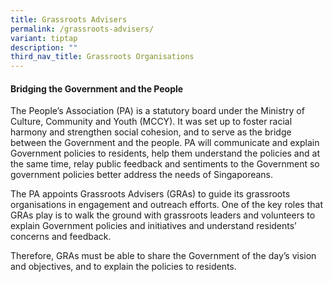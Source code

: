 ```yaml
---
title: Grassroots Advisers
permalink: /grassroots-advisers/
variant: tiptap
description: ""
third_nav_title: Grassroots Organisations
---
```

<h4>Bridging the Government and the People</h4>
<p>The People’s Association (PA) is a statutory board under the Ministry
of Culture, Community and Youth (MCCY). It was set up to foster racial
harmony and strengthen social cohesion, and to serve as the bridge between
the Government and the people. PA will communicate and explain Government
policies to residents, help them understand the policies and at the same
time, relay public feedback and sentiments to the Government so government
policies better address the needs of Singaporeans.</p>
<p>The PA appoints Grassroots Advisers (GRAs) to guide its grassroots organisations
in engagement and outreach efforts. One of the key roles that GRAs play
is to walk the ground with grassroots leaders and volunteers to explain
Government policies and initiatives and understand residents’ concerns
and feedback.</p>
<p>Therefore, GRAs must be able to share the Government of the day’s vision
and objectives, and to explain the policies to residents.</p>
<p></p>